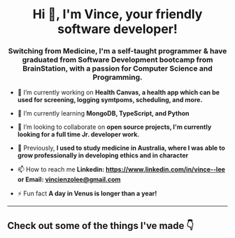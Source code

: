 <h1 align="center">Hi 👋, I'm Vince, your friendly software developer!</h1>
<h3 align="center">Switching from Medicine, I'm a self-taught programmer & have graduated from Software Development bootcamp from BrainStation, with a passion for Computer Science and Programming.</h3>

- 🔭 I’m currently working on **Health Canvas, a health app which can be used for screening, logging symtpoms, scheduling, and more.**

- 🌱 I’m currently learning **MongoDB, TypeScript, and Python**

- 🤝 I’m looking to collaborate on **open source projects, I'm currently looking for a full time Jr. developer work.**

- 📝 Previously, **I used to study medicine in Australia, where I was able to grow professionally in developing ethics and in character**

- 📫 How to reach me **Linkedin: https://www.linkedin.com/in/vince--lee or Email: vincienzolee@gmail.com**

- ⚡ Fun fact **A day in Venus is longer than a year!**

<p align="left">
</p>

<hr class="solid">

<h2 align="left">Check out some of the things I've made  👇</h2>

<!---
VincienzoLee/VincienzoLee is a ✨ special ✨ repository because its `README.md` (this file) appears on your GitHub profile.
You can click the Preview link to take a look at your changes.
--->
